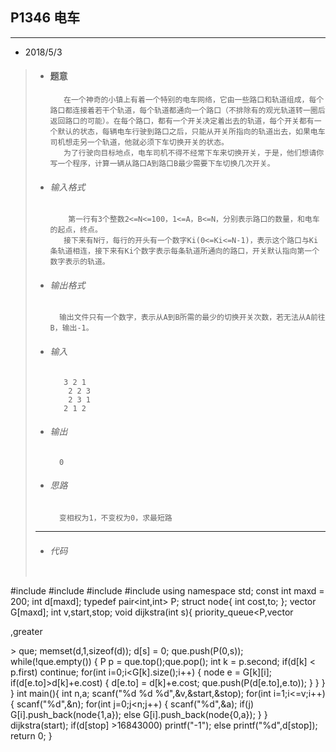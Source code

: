 ## P1346 电车
---  

* 2018/5/3
>		
> *   #### 题意  
>			 在一个神奇的小镇上有着一个特别的电车网络，它由一些路口和轨道组成，每个路口都连接着若干个轨道，每个轨道都通向一个路口（不排除有的观光轨道转一圈后返回路口的可能）。在每个路口，都有一个开关决定着出去的轨道，每个开关都有一个默认的状态，每辆电车行驶到路口之后，只能从开关所指向的轨道出去，如果电车司机想走另一个轨道，他就必须下车切换开关的状态。
>			 为了行驶向目标地点，电车司机不得不经常下车来切换开关，于是，他们想请你写一个程序，计算一辆从路口A到路口B最少需要下车切换几次开关。
> 
> *   ###### 输入格式
>       	  第一行有3个整数2<=N<=100，1<=A，B<=N，分别表示路口的数量，和电车的起点，终点。
>			 接下来有N行，每行的开头有一个数字Ki(0<=Ki<=N-1)，表示这个路口与Ki条轨道相连，接下来有Ki个数字表示每条轨道所通向的路口，开关默认指向第一个数字表示的轨道。
> *   ######  输出格式
>        	输出文件只有一个数字，表示从A到B所需的最少的切换开关次数，若无法从A前往B，输出-1。
>
> *	  ######  输入
>         	 3 2 1
>			  2 2 3
>			  2 3 1
>		 	 2 1 2
>        
> *   ######  输出
>       	0
>
> *   ###### 思路
>			变相权为1，不变权为0，求最短路
>---       
> *   ###### 代码
>       
>   ```cpp
#include <cstdio>
#include <vector>
#include <cstring>
#include <queue>
using namespace std;
const int maxd = 200;
int d[maxd];
typedef pair<int,int> P;
struct node{
    int cost,to;
};
vector<node> G[maxd];
int v,start,stop;
void dijkstra(int s){
    priority_queue<P,vector<P>,greater<P> > que;
    memset(d,1,sizeof(d));
    d[s] = 0;
    que.push(P(0,s));
    while(!que.empty())
    {
        P p = que.top();que.pop();
        int k = p.second;
        if(d[k] < p.first) continue;
        for(int i=0;i<G[k].size();i++)
        {
            node e = G[k][i];
            if(d[e.to]>d[k]+e.cost)
            {
                d[e.to] = d[k]+e.cost;
                que.push(P(d[e.to],e.to));
            }
        }
    }
}
int main(){
    int n,a;
    scanf("%d %d %d",&v,&start,&stop);
    for(int i=1;i<=v;i++){
        scanf("%d",&n);
        for(int j=0;j<n;j++)
        {
            scanf("%d",&a);
            if(j) G[i].push_back(node{1,a});
            else G[i].push_back(node{0,a});
        }
    }
    dijkstra(start);
    if(d[stop] >16843000) printf("-1");
    else printf("%d",d[stop]);
    return 0;
}
 ```